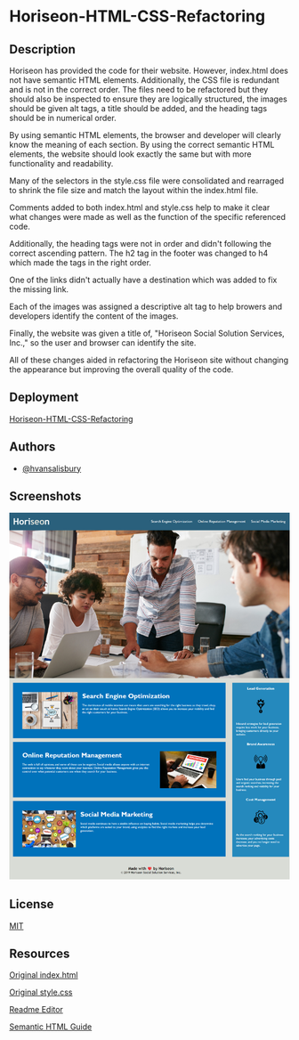 
# Horiseon-HTML-CSS-Refactoring

## Description

Horiseon has provided the code for their website. However, index.html does not have semantic HTML elements. Additionally, the CSS file is redundant and is not in the correct order. The files need to be refactored but they should also be inspected to ensure they are logically structured, the images should be given alt tags, a title should be added, and the heading tags should be in numerical order.

By using semantic HTML elements, the browser and developer will clearly know the meaning of each section. By using the correct semantic HTML elements, the website should look exactly the same but with more functionality and readability.

Many of the selectors in the style.css file were consolidated and rearraged to shrink the file size and match the layout within the index.html file. 

Comments added to both index.html and style.css help to make it clear what changes were made as well as the function of the specific referenced code.

Additionally, the heading tags were not in order and didn't following the correct ascending pattern. The h2 tag in the footer was changed to h4 which made the tags in the right order.

One of the links didn't actually have a destination which was added to fix the missing link.

Each of the images was assigned a descriptive alt tag to help browers and developers identify the content of the images.

Finally, the website was given a title of, "Horiseon Social Solution Services, Inc.," so the user and browser can identify the site.

All of these changes aided in refactoring the Horiseon site without changing the appearance but improving the overall quality of the code.



## Deployment

[Horiseon-HTML-CSS-Refactoring](https://hvansalisbury.github.io/Horiseon-HTML-CSS-Refactoring/)



## Authors

- [@hvansalisbury](https://github.com/hvansalisbury)



## Screenshots

![App Screenshot](assets\images\website-preview.png)



## License

[MIT](https://choosealicense.com/licenses/mit/)



## Resources

[Original index.html](assets\original-code\originalindex.html)

[Original style.css](assets\original-code\originalstyle.css)

[Readme Editor](https://readme.so/editor)

[Semantic HTML Guide](https://www.w3schools.com/html/html5_semantic_elements.asp)